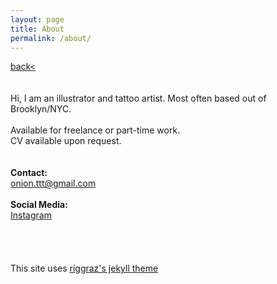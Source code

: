 ```yaml
---
layout: page
title: About
permalink: /about/
---
```

<a href="/">back< </a>
<br>
<br>
<br>
Hi, I am an illustrator and tattoo artist. Most often based out of Brooklyn/NYC.  
<br>
Available for freelance or part-time work.  
CV available upon request.  
<br>
<br>
**Contact:**   
onion.ttt@gmail.com  
<br>
**Social Media:**  
[Instagram](https://instagram.com/molymoli_)  
<br>
<br>
<br>
<br>
This site uses [riggraz's jekyll theme](https://github.com/riggraz/no-style-please)
